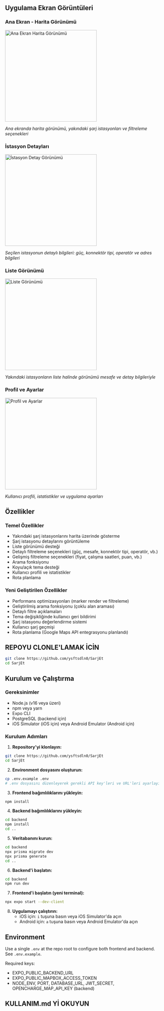 
##  Uygulama Ekran Görüntüleri

### Ana Ekran - Harita Görünümü
<img src="assets/screenshots/main-map-view.png" alt="Ana Ekran Harita Görünümü" width="300">

*Ana ekranda harita görünümü, yakındaki şarj istasyonları ve filtreleme seçenekleri*

### İstasyon Detayları
<img src="assets/screenshots/station-details.png" alt="İstasyon Detay Görünümü" width="300">

*Seçilen istasyonun detaylı bilgileri: güç, konnektör tipi, operatör ve adres bilgileri*

### Liste Görünümü
<img src="assets/screenshots/list-view.png" alt="Liste Görünümü" width="300">

*Yakındaki istasyonların liste halinde görünümü mesafe ve detay bilgileriyle*

### Profil ve Ayarlar
<img src="assets/screenshots/profile-modal.png" alt="Profil ve Ayarlar" width="300">

*Kullanıcı profili, istatistikler ve uygulama ayarları*




## Özellikler

### Temel Özellikler
- Yakındaki şarj istasyonlarını harita üzerinde gösterme
- Şarj istasyonu detaylarını görüntüleme
- Liste görünümü desteği
- Detaylı filtreleme seçenekleri (güç, mesafe, konnektör tipi, operatör, vb.)
- Gelişmiş filtreleme seçenekleri (fiyat, çalışma saatleri, puan, vb.)
- Arama fonksiyonu
- Koyu/açık tema desteği
- Kullanıcı profili ve istatistikler
- Rota planlama

### Yeni Geliştirilen Özellikler
- Performans optimizasyonları (marker render ve filtreleme)
- Geliştirilmiş arama fonksiyonu (çoklu alan araması)
- Detaylı filtre açıklamaları
- Tema değişikliğinde kullanıcı geri bildirimi
- Şarj istasyonu değerlendirme sistemi
- Kullanıcı şarj geçmişi
- Rota planlama (Google Maps API entegrasyonu planlandı)

## REPOYU CLONLE'LAMAK İCİN

```bash
git clone https://github.com/ysftsdln0/SarjEt
cd SarjEt
```

##  Kurulum ve Çalıştırma

### Gereksinimler
- Node.js (v16 veya üzeri)
- npm veya yarn
- Expo CLI
- PostgreSQL (backend için)
- iOS Simulator (iOS için) veya Android Emulator (Android için)

### Kurulum Adımları

1. **Repository'yi klonlayın:**
```bash
git clone https://github.com/ysftsdln0/SarjEt
cd SarjEt
```

2. **Environment dosyasını oluşturun:**
```bash
cp .env.example .env
# .env dosyasını düzenleyerek gerekli API key'leri ve URL'leri ayarlayın
```

3. **Frontend bağımlılıklarını yükleyin:**
```bash
npm install
```

4. **Backend bağımlılıklarını yükleyin:**
```bash
cd backend
npm install
cd ..
```

5. **Veritabanını kurun:**
```bash
cd backend
npx prisma migrate dev
npx prisma generate
cd ..
```

6. **Backend'i başlatın:**
```bash
cd backend
npm run dev
```

7. **Frontend'i başlatın (yeni terminal):**
```bash
npx expo start --dev-client
```

8. **Uygulamayı çalıştırın:**
   - iOS için: `i` tuşuna basın veya iOS Simulator'da açın
   - Android için: `a` tuşuna basın veya Android Emulator'da açın
## Environment

Use a single `.env` at the repo root to configure both frontend and backend. See `.env.example`.

Required keys:

- EXPO_PUBLIC_BACKEND_URL
- EXPO_PUBLIC_MAPBOX_ACCESS_TOKEN
- NODE_ENV, PORT, DATABASE_URL, JWT_SECRET, OPENCHARGE_MAP_API_KEY (backend)

## KULLANIM.md Yİ OKUYUN
